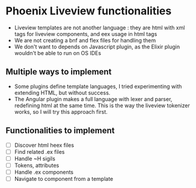 # Phoenix Liveview functionalities

 * Liveview templates are not another language : they are html with xml tags for liveview components, and eex usage in html tags
 * We are not creating a bnf and flex files for handling them
 * We don't want to depends on Javascript plugin, as the Elixir plugin wouldn't be able to run on OS IDEs

## Multiple ways to implement

   * Some plugins define template languages, I tried experimenting with extending HTML, but without success.
   * The Angular plugin makes a full language with lexer and parser, redefining html at the same time. This is the way the liveview tokenizer works, so I will try this approach first.

## Functionalities to implement

 * [ ] Discover html heex files
 * [ ] Find related .ex files
 * [ ] Handle ~H sigils
 * [ ] Tokens, attributes
 * [ ] Handle .ex components
 * [ ] Navigate to component from a template